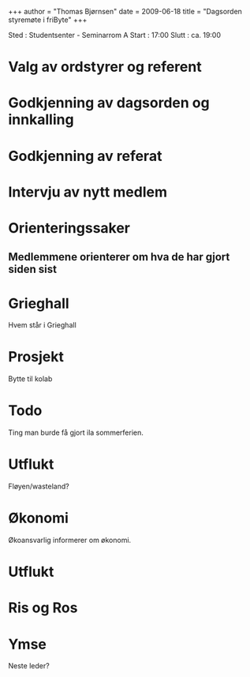 +++
author = "Thomas Bjørnsen"
date = 2009-06-18
title = "Dagsorden styremøte i friByte"
+++

Sted : Studentsenter - Seminarrom A Start : 17:00 Slutt : ca. 19:00

# Valg av ordstyrer og referent

# Godkjenning av dagsorden og innkalling

# Godkjenning av referat

# Intervju av nytt medlem

# Orienteringssaker

## Medlemmene orienterer om hva de har gjort siden sist

# Grieghall

Hvem står i Grieghall

# Prosjekt

Bytte til kolab

# Todo

Ting man burde få gjort ila sommerferien.

# Utflukt

Fløyen/wasteland?

# Økonomi

Økoansvarlig informerer om økonomi.

# Utflukt

# Ris og Ros

# Ymse

Neste leder?
